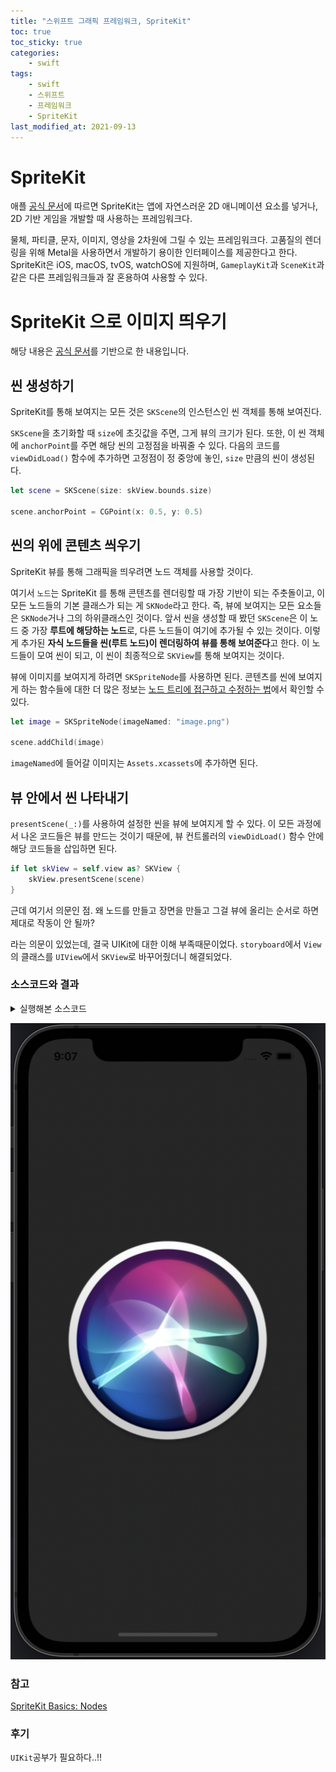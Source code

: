 ```yaml
---
title: "스위프트 그래픽 프레임워크, SpriteKit"
toc: true
toc_sticky: true
categories:
    - swift
tags:
    - swift
    - 스위프트
    - 프레임워크
    - SpriteKit
last_modified_at: 2021-09-13
---
```


# SpriteKit

애플 [공식 문서](https://developer.apple.com/documentation/spritekit/)에 따르면 SpriteKit는 앱에 자연스러운 2D 애니메이션 요소를 넣거나, 2D 기반 게임을 개발할 때 사용하는 프레임워크다.

물체, 파티클, 문자, 이미지, 영상을 2차원에 그릴 수 있는 프레임워크다. 고품질의 렌더링을 위해 Metal을 사용하면서 개발하기 용이한 인터페이스를 제공한다고 한다. SpriteKit은 iOS, macOS, tvOS, watchOS에 지원하며, `GameplayKit`과 `SceneKit`과 같은 다른 프레임워크들과 잘 혼용하여 사용할 수 있다.


# SpriteKit 으로 이미지 띄우기

해당 내용은 [공식 문서](https://developer.apple.com/documentation/spritekit/drawing_spritekit_content_in_a_view)를 기반으로 한 내용입니다.

## 씬 생성하기

SpriteKit를 통해 보여지는 모든 것은 `SKScene`의 인스턴스인 씬 객체를 통해 보여진다.

`SKScene`을 초기화할 때 `size`에 초깃값을 주면, 그게 뷰의 크기가 된다. 또한, 이 씬 객체에 `anchorPoint`를 주면 해당 씬의 고정점을 바꿔줄 수 있다. 다음의 코드를 `viewDidLoad()` 함수에 추가하면 고정점이 정 중앙에 놓인, `size` 만큼의 씬이 생성된다.

```swift
let scene = SKScene(size: skView.bounds.size)

scene.anchorPoint = CGPoint(x: 0.5, y: 0.5)
```

## 씬의 위에 콘텐츠 씌우기

SpriteKit 뷰를 통해 그래픽을 띄우려면 노드 객체를 사용할 것이다.

여기서 `노드`는 SpriteKit 를 통해 콘텐츠를 렌더링할 때 가장 기반이 되는 주춧돌이고, 이 모든 노드들의 기본 클래스가 되는 게 `SKNode`라고 한다. 즉, 뷰에 보여지는 모든 요소들은 `SKNode`거나 그의 하위클래스인 것이다. 앞서 씬을 생성할 때 봤던 `SKScene`은 이 노드 중 가장 **루트에 해당하는 노드**로, 다른 노드들이 여기에 추가될 수 있는 것이다. 이렇게 추가된 **자식 노드들을 씬(루트 노드)이 렌더링하여 뷰를 통해 보여준다**고 한다. 이 노드들이 모여 씬이 되고, 이 씬이 최종적으로 `SKView`를 통해 보여지는 것이다.

뷰에 이미지를 보여지게 하려면 `SKSpriteNode`를 사용하면 된다. 콘텐츠를 씬에 보여지게 하는 함수들에 대한 더 많은 정보는 [노드 트리에 접근하고 수정하는 법](https://developer.apple.com/documentation/spritekit/sknode/accessing_and_modifying_the_node_tree)에서 확인할 수 있다.

```swift
let image = SKSpriteNode(imageNamed: "image.png")

scene.addChild(image)
```

`imageNamed`에 들어갈 이미지는 `Assets.xcassets`에 추가하면 된다.

## 뷰 안에서 씬 나타내기

`presentScene(_:)`를 사용하여 설정한 씬을 뷰에 보여지게 할 수 있다. 이 모든 과정에서 나온 코드들은 뷰를 만드는 것이기 때문에, 뷰 컨트롤러의 `viewDidLoad()` 함수 안에 해당 코드들을 삽입하면 된다.

```swift
if let skView = self.view as? SKView {
	skView.presentScene(scene)
}
```

근데 여기서 의문인 점. 왜 노드를 만들고 장면을 만들고 그걸 뷰에 올리는 순서로 하면 제대로 작동이 안 될까?

라는 의문이 있었는데, 결국 UIKit에 대한 이해 부족때문이었다. `storyboard`에서 `View`의 클래스를 `UIView`에서 `SKView`로 바꾸어줬더니 해결되었다.


### 소스코드와 결과

<details>
<summary>실행해본 소스코드</summary>
<div markdown="1">

```swift
// ViewController.swift

import UIKit
import SpriteKit

class ViewController: UIViewController {

    override func viewDidLoad() {
        super.viewDidLoad()
        // Do any additional setup after loading the view.
        
        view = SKView(frame: view.bounds)
        
        if let skView = self.view as? SKView {
            
            let scene = SKScene(size: skView.bounds.size)
            let image = SKSpriteNode(imageNamed: "siri")
            
            scene.anchorPoint = CGPoint(x: 0.5, y: 0.5)
            scene.scaleMode = .aspectFill
            scene.addChild(image)
            
            skView.presentScene(scene)
            print("scene presented")
        }
    }
}

//
// ViewController.swift
// storyboard의 View 클래스 UIView -> SKView

import UIKit
import SpriteKit

class ViewController: UIViewController {

    override func viewDidLoad() {
        super.viewDidLoad()
        // Do any additional setup after loading the view.
        
        let scene = SKScene(size: view.bounds.size)
        let image = SKSpriteNode(imageNamed: "siri")
        
        scene.anchorPoint = CGPoint(x: 0.5, y: 0.5)
        scene.addChild(image)
        
        if let skView = self.view as? SKView {
            skView.presentScene(scene)
            print("scene presented")
        }
    }
}


```

</div>
</details>


![siri](/assets/images/all/siri.png)

### 참고

[SpriteKit Basics: Nodes](https://code.tutsplus.com/tutorials/spritekit-basics-nodes--cms-28785)

### 후기

`UIKit`공부가 필요하다..!!
